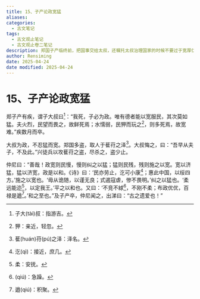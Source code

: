 ```yaml
---
title: 15、子产论政宽猛
aliases: 
categories:
  - 古文笔记
tags:
  - 古文观止笔记
  - 古文观止卷二笔记
description: 郑国子产临终前，把国事交给太叔，还嘱托太叔治理国家的时候不要过于宽厚仁慈，该严厉的时候就要严厉。太叔执政后，不忍心对老百姓施行严厉的政策，以宽厚治国，结果反而弄得郑国盗贼四起，太叔这才想起子产的遗嘱，于是派兵剿灭盗匪，郑国的治安才好了许多。孔子听说这件事后，发表了一番议论，他说治理国家应该宽厚和严厉并举，只有宽猛并济，国家才能安定。
author: Rensiming
date: 2025-04-24
date modified: 2025-04-24
---
```


# 15、子产论政宽猛

郑子产有疾，谓子大叔曰[^1]：“我死，子必为政。唯有德者能以宽服民，其次莫如猛。夫火烈，民望而畏之，故鲜死焉；水懦弱，民狎而玩之[^2]，则多死焉，故宽难。”疾数月而卒。

大叔为政，不忍猛而宽。郑国多盗，取人于萑苻之泽[^3]。大叔悔之，曰：“吾早从夫子，不及此。”兴徒兵以攻萑苻之盗，尽杀之，盗少止。

仲尼曰：“善哉！政宽则民慢，慢则纠之以猛；猛则民残，残则施之以宽。宽以济猛，猛以济宽，政是以和。《诗》曰：‘民亦劳止，汔可小康[^4]；惠此中国，以绥四方。’施之以宽也。‘毋从诡随，以谨无良；式遏寇虐，惨不畏明。’纠之以猛也。‘柔远能迩[^5]，以定我王。’平之以和也。又曰：‘不竞不絿[^6]，不刚不柔；布政优优，百禄是遒[^7]。’和之至也。”及子产卒，仲尼闻之，出涕曰：“古之遗爱也！”

[^1]:子大(tài)叔：指游吉。

[^2]:狎：亲近，轻忽。

[^3]:萑(huán)苻(pú)之泽：泽名。

[^4]:汔(qì)：接近，庶几。

[^5]:柔：安抚。

[^6]:(qiú)：急躁。

[^7]:遒(qiú)：积聚。
